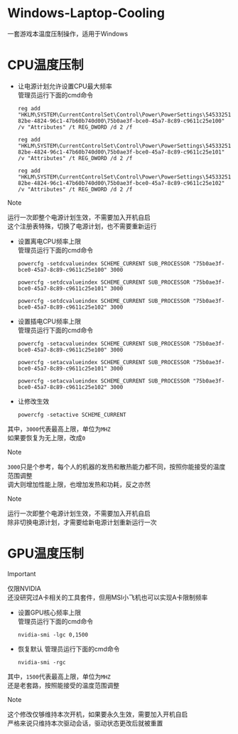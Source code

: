 # Windows-Laptop-Cooling
一套游戏本温度压制操作，适用于Windows  

# CPU温度压制
- 让电源计划允许设置CPU最大频率  
    管理员运行下面的cmd命令  
    ```
    reg add "HKLM\SYSTEM\CurrentControlSet\Control\Power\PowerSettings\54533251-82be-4824-96c1-47b60b740d00\75b0ae3f-bce0-45a7-8c89-c9611c25e100" /v "Attributes" /t REG_DWORD /d 2 /f
    ```
    ```
    reg add "HKLM\SYSTEM\CurrentControlSet\Control\Power\PowerSettings\54533251-82be-4824-96c1-47b60b740d00\75b0ae3f-bce0-45a7-8c89-c9611c25e101" /v "Attributes" /t REG_DWORD /d 2 /f
    ```
    ```
    reg add "HKLM\SYSTEM\CurrentControlSet\Control\Power\PowerSettings\54533251-82be-4824-96c1-47b60b740d00\75b0ae3f-bce0-45a7-8c89-c9611c25e102" /v "Attributes" /t REG_DWORD /d 2 /f
    ```

> [!NOTE]
> 运行一次即整个电源计划生效，不需要加入开机自启  
> 这个注册表特殊，切换了电源计划，也不需要重新运行  

- 设置离电CPU频率上限  
    管理员运行下面的cmd命令  
    ```
    powercfg -setdcvalueindex SCHEME_CURRENT SUB_PROCESSOR "75b0ae3f-bce0-45a7-8c89-c9611c25e100" 3000
    ```
    ```
    powercfg -setdcvalueindex SCHEME_CURRENT SUB_PROCESSOR "75b0ae3f-bce0-45a7-8c89-c9611c25e101" 3000
    ```
    ```
    powercfg -setdcvalueindex SCHEME_CURRENT SUB_PROCESSOR "75b0ae3f-bce0-45a7-8c89-c9611c25e102" 3000
    ```
- 设置插电CPU频率上限  
    管理员运行下面的cmd命令  
    ```
    powercfg -setacvalueindex SCHEME_CURRENT SUB_PROCESSOR "75b0ae3f-bce0-45a7-8c89-c9611c25e100" 3000
    ```
    ```
    powercfg -setacvalueindex SCHEME_CURRENT SUB_PROCESSOR "75b0ae3f-bce0-45a7-8c89-c9611c25e101" 3000
    ```
    ```
    powercfg -setacvalueindex SCHEME_CURRENT SUB_PROCESSOR "75b0ae3f-bce0-45a7-8c89-c9611c25e102" 3000
    ```
- 让修改生效
    ```
    powercfg -setactive SCHEME_CURRENT
    ```
其中，`3000`代表最高上限，单位为`MHZ`  
如果要恢复为无上限，改成`0`  

> [!NOTE]
> `3000`只是个参考，每个人的机器的发热和散热能力都不同，按照你能接受的温度范围调整  
> 调大则增加性能上限，也增加发热和功耗，反之亦然  

> [!NOTE]
> 运行一次即整个电源计划生效，不需要加入开机自启  
> 除非切换电源计划，才需要给新电源计划重新运行一次  

# GPU温度压制
> [!IMPORTANT]
> 仅限NVIDIA  
> 还没研究过A卡相关的工具套件，但用MSI小飞机也可以实现A卡限制频率  

- 设置GPU核心频率上限  
    管理员运行下面的cmd命令  
    ```
    nvidia-smi -lgc 0,1500
    ```
- 恢复默认
    管理员运行下面的cmd命令  
    ```
    nvidia-smi -rgc
    ```
其中，`1500`代表最高上限，单位为`MHZ`  
还是老套路，按照能接受的温度范围调整  

> [!NOTE]
> 这个修改仅够维持本次开机，如果要永久生效，需要加入开机自启  
> 严格来说只维持本次驱动会话，驱动状态更改后就被重置  

